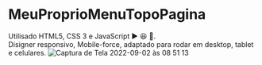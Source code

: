 # MeuProprioMenuTopoPagina
Utilisado HTML5, CSS 3 e JavaScript ▶️ :laughing: :maple_leaf:.<br>
Disigner responsivo, Mobile-force, adaptado para rodar em desktop, tablet e celulares.
![Captura de Tela 2022-09-02 às 08 51 13](https://user-images.githubusercontent.com/90359980/188149776-83e917e1-f38c-459e-9707-a2db7dbcc634.png)
